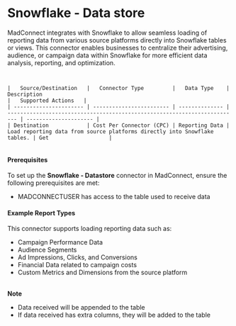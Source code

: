 # Snowflake - Data store

MadConnect integrates with Snowflake to allow seamless loading of reporting data from various source platforms directly into Snowflake tables or views. This connector enables businesses to centralize their advertising, audience, or campaign data within Snowflake for more efficient data analysis, reporting, and optimization.



```


|   Source/Destination   |   Connector Type         |   Data Type    |   Description                                                             |   Supported Actions   |
| ---------------------- | ------------------------ | -------------- | ------------------------------------------------------------------------- | --------------------- |
| Destination            | Cost Per Connector (CPC) | Reporting Data | Load reporting data from source platforms directly into Snowflake tables. | Get                   |


```







#### Prerequisites

To set up the **Snowflake - Datastore** connector in MadConnect, ensure the following prerequisites are met:

* MADCONNECTUSER has access to the table used to receive data

#### Example Report Types

This connector supports loading reporting data such as:

* Campaign Performance Data
* Audience Segments
* Ad Impressions, Clicks, and Conversions
* Financial Data related to campaign costs
* Custom Metrics and Dimensions from the source platform

\
**Note**

* Data received will be appended to the table
* If data received has extra columns, they will be added to the table&#x20;
